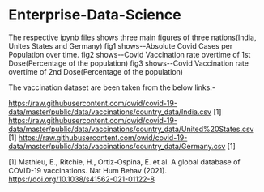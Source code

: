 # Enterprise-Data-Science
The respective ipynb files shows three main figures of three nations(India, Unites States and Germany)
fig1 shows--Absolute Covid Cases per Population over time.
fig2 shows--Covid Vaccination rate overtime of 1st Dose(Percentage of the population)
fig3 shows--Covid Vaccination rate overtime of 2nd Dose(Percentage of the population)


The vaccination dataset are been taken from the below links:-

https://raw.githubusercontent.com/owid/covid-19-data/master/public/data/vaccinations/country_data/India.csv [1]
https://raw.githubusercontent.com/owid/covid-19-data/master/public/data/vaccinations/country_data/United%20States.csv [1]
https://raw.githubusercontent.com/owid/covid-19-data/master/public/data/vaccinations/country_data/Germany.csv [1]

[1] Mathieu, E., Ritchie, H., Ortiz-Ospina, E. et al. A global database of COVID-19 vaccinations. Nat Hum Behav (2021). https://doi.org/10.1038/s41562-021-01122-8
